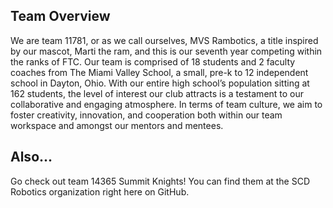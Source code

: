 ## Team Overview

  We are team 11781, or as we call ourselves, MVS Rambotics, a title inspired by our mascot, Marti the ram, and this is our seventh year competing within the ranks of FTC. Our team is comprised of 18 students and 2 faculty coaches from The Miami Valley School, a small, pre-k to 12 independent school in Dayton, Ohio. With our entire high school’s population sitting at 162 students, the level of interest our club attracts is a testament to our collaborative and engaging atmosphere. In terms of team culture, we aim to foster creativity, innovation, and cooperation both within our team workspace and amongst our mentors and mentees.

## Also...

Go check out team 14365 Summit Knights! You can find them at the SCD Robotics organization right here on GitHub.
